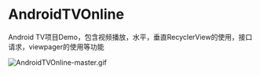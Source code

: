 # AndroidTVOnline
Android TV项目Demo，包含视频播放，水平，垂直RecyclerView的使用，接口请求，viewpager的使用等功能


![AndroidTVOnline-master.gif](AndroidTVOnline-master.gif)



